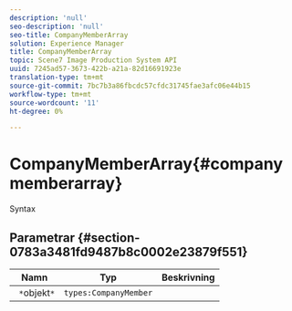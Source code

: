 ```yaml
---
description: 'null'
seo-description: 'null'
seo-title: CompanyMemberArray
solution: Experience Manager
title: CompanyMemberArray
topic: Scene7 Image Production System API
uuid: 7245ad57-3673-422b-a21a-82d16691923e
translation-type: tm+mt
source-git-commit: 7bc7b3a86fbcdc57cfdc31745fae3afc06e44b15
workflow-type: tm+mt
source-wordcount: '11'
ht-degree: 0%

---
```



# CompanyMemberArray{#companymemberarray}

Syntax

## Parametrar {#section-0783a3481fd9487b8c0002e23879f551}

| Namn | Typ | Beskrivning |
|---|---|---|
| ` *`objekt`*` | `types:CompanyMember` |  |

